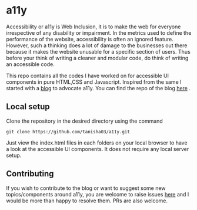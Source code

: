 # a11y

Accessibility or a11y is Web Inclusion, it is to make the web for everyone irrespective of any disability or impairment. In the metrics used to define the performance of the website, accessibility is often an ignored feature. However, such a thinking does a lot of damage to the businesses out there  because it makes the website unusable for a specific section of users. Thus before your think of writing a cleaner and modular code, do think of writing an accessible code.

This repo contains all the codes I have worked on for accessible UI components in pure HTML,CSS and Javascript. Inspired from the same I started with a [blog](https://a11y-friendly.netlify.com/) to advocate a11y. You can find the repo of the blog [here](https://github.com/tanisha03/a11y-friendly) .

## Local setup

Clone the repository in the desired directory using the command
```
git clone https://github.com/tanisha03/a11y.git
```
Just view the index.html files in each folders on your local browser to have a look at the accessible UI components. It does not require any local server setup.

## Contributing

If you wish to contribute to the blog or want to suggest some new topics/components around a11y, you are welcome to raise issues [here](https://github.com/tanisha03/a11y/issues) and I would be more than happy to resolve them. PRs are also welcome.
